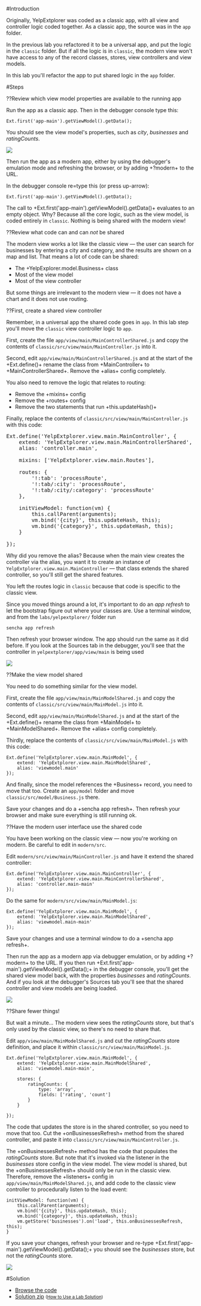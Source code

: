 #Introduction

Originally, YelpExtplorer was coded as a classic app, with all view and controller logic
coded together. As a classic app, the source was in the `app` folder. 

In the previous lab you refactored it to be a universal app, and put the logic in the `classic` folder. 
But if all the logic is in `classic`, the modern view won't have access to any of the record classes, 
stores, view controllers and view models.

In this lab you'll refactor the app to put shared logic in the `app` folder.


#Steps

??Review which view model properties are available to the running app

Run the app as a classic app. Then in the debugger console type this:

    Ext.first('app-main').getViewModel().getData();
    
You should see the view model's properties, such as *city*, *businesses* and *ratingCounts*. 

<img src="resources/images/yelp/starter/ClassicViewModel.png">

Then run the app as a modern app, either by using the debugger's emulation mode and refreshing the browser, or by 
adding +?modern+ to the URL.

In the debugger console re=type this (or press up-arrow):

    Ext.first('app-main').getViewModel().getData();


The call to +Ext.first('app-main').getViewModel().getData()+ evaluates to an empty object. 
Why? Because all the core logic, such as the view model, is coded entirely in `classic`. Nothing 
is being shared with the modern view!

??Review what code can and can *not* be shared

The modern view works a lot like the classic view &mdash; the user can search for businesses 
by entering a city and category, and the results are shown on a map and list. That means
a lot of code can be shared:

- The +YelpExplorer.model.Business+ class
- Most of the view model
- Most of the view controller

But some things are irrelevant to the modern view &mdash; it does not have a chart and it does
not use routing. 

??First, create a shared view controller

Remember, in a universal app the shared code goes in `app`. In this lab step you'll move
the `classic` view controller logic to `app`.

First, create the file `app/view/main/MainControllerShared.js` and copy the contents of 
`classic/src/view/main/MainController.js` into it. 

Second, edit `app/view/main/MainControllerShared.js` and at the start of the +Ext.define()+ 
rename the class from +MainController+ to +MainControllerShared+. Remove the +alias+ config
completely.

You also need to remove the logic that relates to routing: 
- Remove the +mixins+ config
- Remove the +routes+ config
- Remove the two statements that run +this.updateHash()+

Finally, replace the contents of `classic/src/view/main/MainController.js` with this code:

<pre class="runnable readonly">
Ext.define('YelpExtplorer.view.main.MainController', {
    extend: 'YelpExtplorer.view.main.MainControllerShared',
    alias: 'controller.main',

    mixins: ['YelpExtplorer.view.main.Routes'],

    routes: {
        '!:tab': 'processRoute',
        '!:tab/:city': 'processRoute',
        '!:tab/:city/:category': 'processRoute'
    },

    initViewModel: function(vm) {
        this.callParent(arguments);
        vm.bind('{city}', this.updateHash, this);
        vm.bind('{category}', this.updateHash, this);
    }

});</pre>

Why did you remove the alias? Because when the main view creates the controller via the alias, 
you want it to create an instance of `YelpExtplorer.view.main.MainController` &mdash; that
class extends the shared controller, so you'll still get the shared features.

You left the routes logic in `classic` because that code is specific to the classic view.

Since you moved things around a lot, it's important to do an *app refresh* to let the bootstrap 
figure out where your classes are. Use a terminal window, and from the `labs/yelpextplorer/` folder
run

    sencha app refresh

Then refresh your browser window. The app should run the same as it did before. If you look at the Sources tab
in the debugger, you'll see that the controller in `yelpextplorer/app/view/main` is being used

<img src="resources/images/yelp/viewspecific/SharedControllerInDebugger.jpg">


??Make the view model shared

You need to do something similar for the view model. 

First, create the file `app/view/main/MainModelShared.js` and copy the contents of 
`classic/src/view/main/MainModel.js` into it. 

Second, edit `app/view/main/MainModelShared.js` and at the start of the +Ext.define()+ 
rename the class from +MainModel+ to +MainModelShared+. Remove the +alias+ config
completely.

Thirdly, replace the contents of `classic/src/view/main/MainModel.js` with this code:

    Ext.define('YelpExtplorer.view.main.MainModel', {
        extend: 'YelpExtplorer.view.main.MainModelShared',
        alias: 'viewmodel.main'
    });

And finally, since the model references the +Business+ record, you need to move that too. 
Create an `app/model` folder and move `classic/src/model/Business.js` there.

Save your changes and do a +sencha app refresh+. Then refresh your browser and make sure
everything is still running ok.

??Have the modern user interface use the shared code

You have been working on the classic view &mdash; now you're working on modern. Be careful
to edit in `modern/src`.

Edit `modern/src/view/main/MainController.js` and have it extend the shared controller:

    Ext.define('YelpExtplorer.view.main.MainController', {
        extend: 'YelpExtplorer.view.main.MainControllerShared',
        alias: 'controller.main-main'
    });

Do the same for `modern/src/view/main/MainModel.js`: 

    Ext.define('YelpExtplorer.view.main.MainModel', {
        extend: 'YelpExtplorer.view.main.MainModelShared',
        alias: 'viewmodel.main-main'
    });


Save your changes and use a terminal window to do a +sencha app refresh+.

Then run the app as a modern app via debugger emulation, or by adding +?modern+ to the URL.
If you then run +Ext.first('app-main').getViewModel().getData();+ in the debugger console, you'll 
get the shared view model back, with the properties *businesses* and *ratingCounts*. And if 
you look at the debugger's Sources tab you'll see that the shared controller and view models
are being loaded.

<img src="resources/images/yelp/starter/ModernSharingViewModel.png">

??Share fewer things!

But wait a minute... The modern view sees the *ratingCounts* store, but that's only used by the classic
view, so there's no need to share that.

Edit `app/view/main/MainModelShared.js` and cut the *ratingCounts* store definition, and place it
within `classic/src/view/main/MainModel.js`.

    Ext.define('YelpExtplorer.view.main.MainModel', {
        extend: 'YelpExtplorer.view.main.MainModelShared',
        alias: 'viewmodel.main-main',
        
        stores: {
            ratingCounts: {
                type: 'array',
                fields: ['rating', 'count']
            }
        }
        
    });

The code that updates the store is in the shared controller, so you need to move that too. Cut the +onBusinessesRefresh+ 
method from the shared controller, and paste it into `classic/src/view/main/MainController.js`.

The +onBusinessesRefresh+ method has the code that populates the *ratingCounts* store. But note that 
it's invoked via the listener in the *businesses* store config in the view model. The view model is shared, but 
the +onBusinessesRefresh+ should only be run in the classic view. Therefore, remove the +listeners+ config in 
`app/view/main/MainModelShared.js`, and add code to the classic view controller to procedurally listen to the 
load event:

    initViewModel: function(vm) {
        this.callParent(arguments);
        vm.bind('{city}', this.updateHash, this);
        vm.bind('{category}', this.updateHash, this);
        vm.getStore('businesses').on('load', this.onBusinessesRefresh, this);
    }


If you save your changes, refresh your browser and re-type +Ext.first('app-main').getViewModel().getData();+
you should see the *businesses* store, but not the *ratingCounts* store.

<img src="resources/images/yelp/starter/ModernNotSharingRatingCounts.png">

#Solution

- <a href="resources/student/labsolutions/yelpextplorer-view-specific-controllers" target="source">Browse the code</a>
- <a href="resources/student/labsolutions/yelpextplorer-view-specific-controllers.zip">Solution zip</a> <small>(<a href="#2016-02-24_17-26_13-021_Z">How to Use a Lab Solution</a>)</small>

